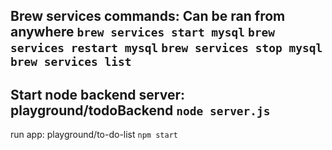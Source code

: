 Brew services commands: Can be ran from anywhere
    ```brew services start mysql```
    ```brew services restart mysql```
    ```brew services stop mysql```
    ```brew services list```
------------------
Start node backend server: playground/todoBackend
```node server.js```
------------------
run app: playground/to-do-list
```npm start```